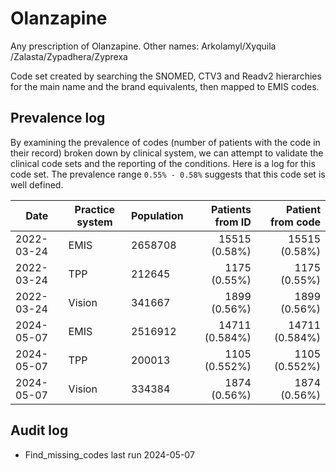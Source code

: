 # Olanzapine

Any prescription of Olanzapine. Other names: Arkolamyl/Xyquila /Zalasta/Zypadhera/Zyprexa

Code set created by searching the SNOMED, CTV3 and Readv2 hierarchies for the main name and the brand equivalents, then mapped to EMIS codes.

## Prevalence log

By examining the prevalence of codes (number of patients with the code in their record) broken down by clinical system, we can attempt to validate the clinical code sets and the reporting of the conditions. Here is a log for this code set. The prevalence range `0.55% - 0.58%` suggests that this code set is well defined.

| Date       | Practice system | Population | Patients from ID | Patient from code |
| ---------- | --------------- | ---------- | ---------------: | ----------------: |
| 2022-03-24 | EMIS            | 2658708    |    15515 (0.58%) |     15515 (0.58%) |
| 2022-03-24 | TPP             | 212645     |     1175 (0.55%) |      1175 (0.55%) |
| 2022-03-24 | Vision          | 341667     |     1899 (0.56%) |      1899 (0.56%) |
| 2024-05-07 | EMIS            | 2516912    |   14711 (0.584%) |    14711 (0.584%) |
| 2024-05-07 | TPP             | 200013     |    1105 (0.552%) |     1105 (0.552%) |
| 2024-05-07 | Vision          | 334384     |     1874 (0.56%) |      1874 (0.56%) |

## Audit log

- Find_missing_codes last run 2024-05-07
